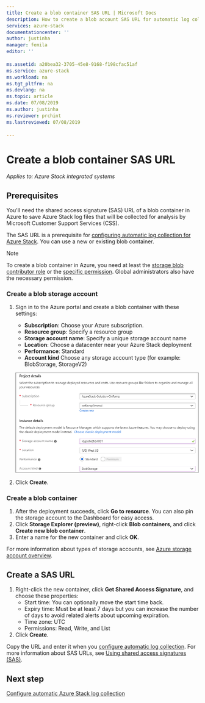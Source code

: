 ```yaml
---
title: Create a blob container SAS URL | Microsoft Docs
description: How to create a blob account SAS URL for automatic log collection in Azure Stack Help + Support.
services: azure-stack
documentationcenter: ''
author: justinha
manager: femila
editor: ''

ms.assetid: a20bea32-3705-45e8-9168-f198cfac51af
ms.service: azure-stack
ms.workload: na
ms.tgt_pltfrm: na
ms.devlang: na
ms.topic: article
ms.date: 07/08/2019
ms.author: justinha
ms.reviewer: prchint
ms.lastreviewed: 07/08/2019

---
```

# Create a blob container SAS URL 

*Applies to: Azure Stack integrated systems*

## Prerequisites

You'll need the shared access signature (SAS) URL of a blob container in Azure to save Azure Stack log files that will be collected for analysis by Microsoft Customer Support Services (CSS). 

The SAS URL is a prerequisite for [configuring automatic log collection for Azure Stack](azure-stack-configure-automatic-log-collection.md).
You can use a new or existing blob container.

>[!NOTE]
>To create a blob container in Azure, you need at least the [storage blob contributor role](https://docs.microsoft.com/azure/role-based-access-control/built-in-roles#storage-blob-data-contributor) or the [specific permission](https://docs.microsoft.com/rest/api/storageservices/authenticate-with-azure-active-directory#permissions-for-calling-blob-and-queue-data-operations). Global administrators also have the necessary permission. 


### Create a blob storage account
 
1. Sign in to the Azure portal and create a blob container with these settings:
   - **Subscription**: Choose your Azure subscription.
   - **Resource group**: Specify a resource group
   - **Storage account name**: Specify a unique storage account name
   - **Location**: Choose a datacenter near your Azure Stack deployment
   - **Performance**: Standard
   - **Account kind** Choose any storage account type (for example: BlobStorage, StorageV2)

   ![Screenshot showing the blob container properties](media/azure-stack-automatic-log-collection/create-blob-container.png)

1. Click **Create**.  

### Create a blob container 

1. After the deployment succeeds, click **Go to resource**. You can also pin the storage account to the Dashboard for easy access. 
1. Click **Storage Explorer (preview)**, right-click **Blob containers**, and click **Create new blob container**. 
1. Enter a name for the new container and click **OK**.

For more information about types of storage accounts, see [Azure storage account overview](https://docs.microsoft.com/azure/storage/common/storage-account-overview).

## Create a SAS URL

1. Right-click the new container, click **Get Shared Access Signature**, and choose these properties:
   - Start time: You can optionally move the start time back. 
   - Expiry time: Must be at least 7 days but you can increase the number of days to avoid related alerts about upcoming expiration.
   - Time zone: UTC
   - Permissions: Read, Write, and List
1. Click **Create**.  

<!--- add screenshot with Read, Write, and List. I did not have perms to do it--->

Copy the URL and enter it when you [configure automatic log collection](azure-stack-configure-automatic-log-collection.md). 
For more information about SAS URLs, see [Using shared access signatures (SAS)](https://docs.microsoft.com/azure/storage/common/storage-dotnet-shared-access-signature-part-1). 

## Next step

[Configure automatic Azure Stack log collection](azure-stack-configure-automatic-log-collection.md)